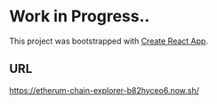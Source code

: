 # Work in Progress..

This project was bootstrapped with [Create React App](https://github.com/facebook/create-react-app).

## URL

https://etherum-chain-explorer-b82hyceo6.now.sh/
